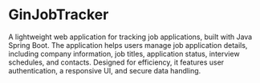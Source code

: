 # GinJobTracker
A lightweight web application for tracking job applications, built with Java Spring Boot. The application helps users manage job application details, including company information, job titles, application status, interview schedules, and contacts. Designed for efficiency, it features user authentication, a responsive UI, and secure data handling.
